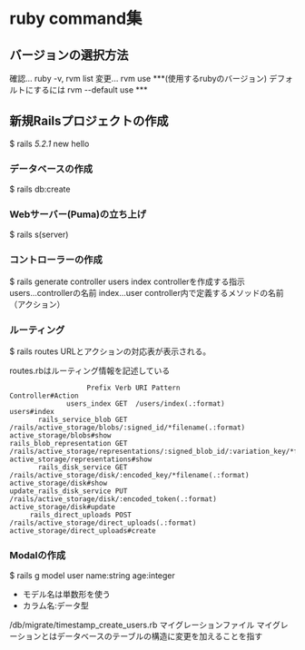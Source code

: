 # ruby command集

## バージョンの選択方法
確認... ruby -v, rvm list
変更... rvm use ***(使用するrubyのバージョン)
デフォルトにするには rvm --default use ***

## 新規Railsプロジェクトの作成
$ rails _5.2.1_ new hello

### データベースの作成
$ rails db:create

### Webサーバー(Puma)の立ち上げ
$ rails s(server)

### コントローラーの作成
$ rails generate controller users index
controllerを作成する指示
users...controllerの名前
index...user controller内で定義するメソッドの名前（アクション）

### ルーティング
$ rails routes
URLとアクションの対応表が表示される。

routes.rbはルーティング情報を記述している
```
                   Prefix Verb URI Pattern                                                                              Controller#Action
              users_index GET  /users/index(.:format)                                                                   users#index
       rails_service_blob GET  /rails/active_storage/blobs/:signed_id/*filename(.:format)                               active_storage/blobs#show
rails_blob_representation GET  /rails/active_storage/representations/:signed_blob_id/:variation_key/*filename(.:format) active_storage/representations#show
       rails_disk_service GET  /rails/active_storage/disk/:encoded_key/*filename(.:format)                              active_storage/disk#show
update_rails_disk_service PUT  /rails/active_storage/disk/:encoded_token(.:format)                                      active_storage/disk#update
     rails_direct_uploads POST /rails/active_storage/direct_uploads(.:format)                                           active_storage/direct_uploads#create
```

### Modalの作成
$ rails g model user name:string age:integer
- モデル名は単数形を使う
- カラム名:データ型

/db/migrate/timestamp_create_users.rb
マイグレーションファイル マイグレーションとはデータベースのテーブルの構造に変更を加えることを指す
